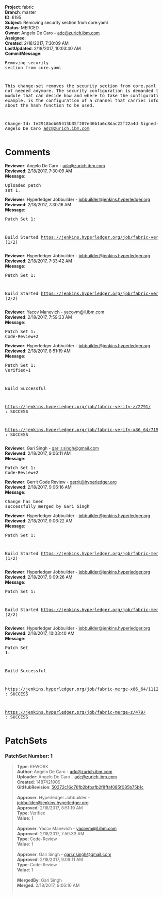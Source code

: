 <strong>Project</strong>: fabric<br><strong>Branch</strong>: master<br><strong>ID</strong>: 6195<br><strong>Subject</strong>: Removing security section from core.yaml<br><strong>Status</strong>: MERGED<br><strong>Owner</strong>: Angelo De Caro - adc@zurich.ibm.com<br><strong>Assignee</strong>:<br><strong>Created</strong>: 2/18/2017, 7:30:09 AM<br><strong>LastUpdated</strong>: 2/18/2017, 10:03:40 AM<br><strong>CommitMessage</strong>:<br><pre>Removing security section from core.yaml

This change-set removes the security section from core.yaml
because not needed anymore.
The security configuration is demanded to the each module
that can decide how and where to take the configuration from.
An example, is the configuration of a channel that carries
information about the hash function to be used.

Change-Id: Ie2918bdb65413b35f207e40b1a6c8dac22f22a4d
Signed-off-by: Angelo De Caro <adc@zurich.ibm.com>
</pre><h1>Comments</h1><strong>Reviewer</strong>: Angelo De Caro - adc@zurich.ibm.com<br><strong>Reviewed</strong>: 2/18/2017, 7:30:09 AM<br><strong>Message</strong>: <pre>Uploaded patch set 1.</pre><strong>Reviewer</strong>: Hyperledger Jobbuilder - jobbuilder@jenkins.hyperledger.org<br><strong>Reviewed</strong>: 2/18/2017, 7:30:16 AM<br><strong>Message</strong>: <pre>Patch Set 1:

Build Started https://jenkins.hyperledger.org/job/fabric-verify-z/2791/ (1/2)</pre><strong>Reviewer</strong>: Hyperledger Jobbuilder - jobbuilder@jenkins.hyperledger.org<br><strong>Reviewed</strong>: 2/18/2017, 7:33:42 AM<br><strong>Message</strong>: <pre>Patch Set 1:

Build Started https://jenkins.hyperledger.org/job/fabric-verify-x86_64/7157/ (2/2)</pre><strong>Reviewer</strong>: Yacov Manevich - yacovm@il.ibm.com<br><strong>Reviewed</strong>: 2/18/2017, 7:59:33 AM<br><strong>Message</strong>: <pre>Patch Set 1: Code-Review+2</pre><strong>Reviewer</strong>: Hyperledger Jobbuilder - jobbuilder@jenkins.hyperledger.org<br><strong>Reviewed</strong>: 2/18/2017, 8:51:19 AM<br><strong>Message</strong>: <pre>Patch Set 1: Verified+1

Build Successful 

https://jenkins.hyperledger.org/job/fabric-verify-z/2791/ : SUCCESS

https://jenkins.hyperledger.org/job/fabric-verify-x86_64/7157/ : SUCCESS</pre><strong>Reviewer</strong>: Gari Singh - gari.r.singh@gmail.com<br><strong>Reviewed</strong>: 2/18/2017, 9:06:11 AM<br><strong>Message</strong>: <pre>Patch Set 1: Code-Review+2</pre><strong>Reviewer</strong>: Gerrit Code Review - gerrit@hyperledger.org<br><strong>Reviewed</strong>: 2/18/2017, 9:06:16 AM<br><strong>Message</strong>: <pre>Change has been successfully merged by Gari Singh</pre><strong>Reviewer</strong>: Hyperledger Jobbuilder - jobbuilder@jenkins.hyperledger.org<br><strong>Reviewed</strong>: 2/18/2017, 9:06:22 AM<br><strong>Message</strong>: <pre>Patch Set 1:

Build Started https://jenkins.hyperledger.org/job/fabric-merge-z/479/ (1/2)</pre><strong>Reviewer</strong>: Hyperledger Jobbuilder - jobbuilder@jenkins.hyperledger.org<br><strong>Reviewed</strong>: 2/18/2017, 9:09:26 AM<br><strong>Message</strong>: <pre>Patch Set 1:

Build Started https://jenkins.hyperledger.org/job/fabric-merge-x86_64/1112/ (2/2)</pre><strong>Reviewer</strong>: Hyperledger Jobbuilder - jobbuilder@jenkins.hyperledger.org<br><strong>Reviewed</strong>: 2/18/2017, 10:03:40 AM<br><strong>Message</strong>: <pre>Patch Set 1:

Build Successful 

https://jenkins.hyperledger.org/job/fabric-merge-x86_64/1112/ : SUCCESS

https://jenkins.hyperledger.org/job/fabric-merge-z/479/ : SUCCESS</pre><h1>PatchSets</h1><h3>PatchSet Number: 1</h3><blockquote><strong>Type</strong>: REWORK<br><strong>Author</strong>: Angelo De Caro - adc@zurich.ibm.com<br><strong>Uploader</strong>: Angelo De Caro - adc@zurich.ibm.com<br><strong>Created</strong>: 1487421009<br><strong>GitHubRevision</strong>: [50372c16c76fb2bfbafb2f8ffaf085f085b75b1c](https://github.com/hyperledger/fabric/commit/50372c16c76fb2bfbafb2f8ffaf085f085b75b1c)<br><br><strong>Approver</strong>: Hyperledger Jobbuilder - jobbuilder@jenkins.hyperledger.org<br><strong>Approved</strong>: 2/18/2017, 8:51:19 AM<br><strong>Type</strong>: Verified<br><strong>Value</strong>: 1<br><br><strong>Approver</strong>: Yacov Manevich - yacovm@il.ibm.com<br><strong>Approved</strong>: 2/18/2017, 7:59:33 AM<br><strong>Type</strong>: Code-Review<br><strong>Value</strong>: 1<br><br><strong>Approver</strong>: Gari Singh - gari.r.singh@gmail.com<br><strong>Approved</strong>: 2/18/2017, 9:06:11 AM<br><strong>Type</strong>: Code-Review<br><strong>Value</strong>: 1<br><br><strong>MergedBy</strong>: Gari Singh<br><strong>Merged</strong>: 2/18/2017, 9:06:16 AM<br><br></blockquote>